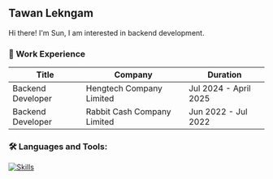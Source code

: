 ## Tawan Lekngam 
Hi there! I'm Sun, I am interested in backend development.

### :briefcase: Work Experience

| Title | Company | Duration |
|---|---|---|
| Backend Developer | Hengtech Company Limited | Jul 2024 - April 2025 |
| Backend Developer | Rabbit Cash Company Limited | Jun 2022 - Jul 2022 |


### 🛠️ Languages and Tools:
[![Skills](https://skillicons.dev/icons?i=python,typescript,cs,dotnet,react,nest,git,postman,docker)](https://skillicons.dev)
